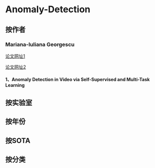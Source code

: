 # Anomaly-Detection
## 按作者
### Mariana-Iuliana Georgescu

[论文网址1](https://scholar.google.com/citations?user=XIAPgbwAAAAJ&hl=ro)

[论文网址2](https://dblp.org/pid/218/6831.html)

#### 1、Anomaly Detection in Video via Self-Supervised and Multi-Task Learning


## 按实验室

## 按年份

## 按SOTA

## 按分类


